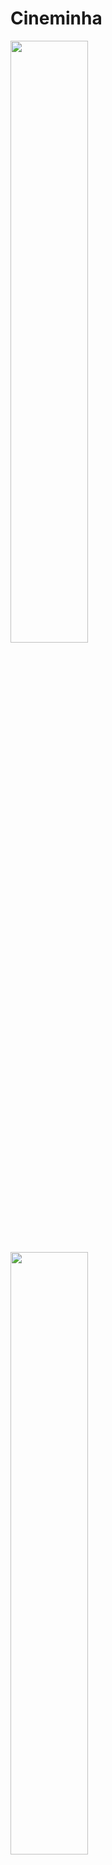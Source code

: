 # Cineminha

<img src="https://cineminha.vip/res/images/IMG_1.jpg" width="49.7%"/> <img src="https://cineminha.vip/res/images/IMG_5.jpg" width="49.7%"/>

The **Cineminha** (Portuguese diminutive for cinema) is a _**tiny home cinema**_ room built in a space of just 6.72 square meters, a spare room in a three bedroom apartment located in Campinas, Brazil. It has two seats, with an approximate viewing distance of 2 meters from a 55" screen and features a spatial sound system with 5.1.2 channels. Its illumination system has two sets of lights, one cold (primary ceiling spots) and one warm (secondary dimmable back wall sconces and front ceiling spots), providing two different ambiances according to how room is being used. It has an automation system which makes possible to control all electronic devices and room illumination, including syncronization of film play/pause with lights off/on. An air conditioner provides cool and heat climatization options. With walls painted in a dark tone to avoid reflections from screen light, alongside with black furniture and a blackout curtain, provides a very immersive visual experience, even during daylight times. It is fully decorated with film posters, theater signs, movie memorabilia, books and posters with famous film quotes. A collection of a few hundred titles of Blu-ray discs and DVDs, a few dozen soundtrack CDs and some film books completes the film loving experience.
